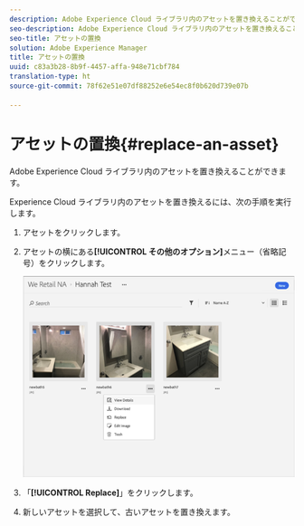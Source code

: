 ```yaml
---
description: Adobe Experience Cloud ライブラリ内のアセットを置き換えることができます。
seo-description: Adobe Experience Cloud ライブラリ内のアセットを置き換えることができます。
seo-title: アセットの置換
solution: Adobe Experience Manager
title: アセットの置換
uuid: c83a3b28-8b9f-4457-affa-948e71cbf784
translation-type: ht
source-git-commit: 78f62e51e07df88252e6e54ec8f0b620d739e07b

---
```



# アセットの置換{#replace-an-asset}

Adobe Experience Cloud ライブラリ内のアセットを置き換えることができます。

Experience Cloud ライブラリ内のアセットを置き換えるには、次の手順を実行します。

1. アセットをクリックします。
1. アセットの横にある&#x200B;**[!UICONTROL その他のオプション]**&#x200B;メニュー（省略記号）をクリックします。

   ![](assets/library_asset_options.png)

1. 「**[!UICONTROL Replace]**」をクリックします。
1. 新しいアセットを選択して、古いアセットを置き換えます。

